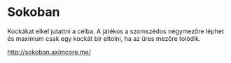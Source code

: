 # Sokoban

Kockákat elkel jutattni a célba. A játékos a szomszédos négymezőre léphet és
maximum csak egy kockát bír eltolni, ha az üres mezőre tolódik.

http://sokoban.aximcore.me/
